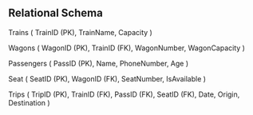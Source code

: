 ## Relational Schema

Trains ( TrainID (PK), TrainName, Capacity )

Wagons ( WagonID (PK), TrainID (FK), WagonNumber, WagonCapacity )

Passengers ( PassID (PK), Name, PhoneNumber, Age )

Seat ( SeatID (PK), WagonID (FK), SeatNumber, IsAvailable )

Trips ( TripID (PK), TrainID (FK), PassID (FK), SeatID (FK), Date, Origin, Destination )
